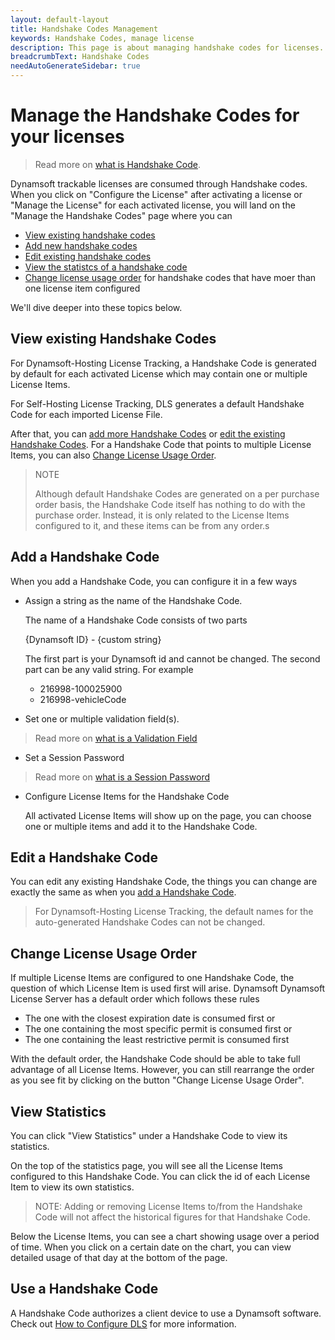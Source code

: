 ```yaml
---
layout: default-layout
title: Handshake Codes Management
keywords: Handshake Codes, manage license
description: This page is about managing handshake codes for licenses.
breadcrumbText: Handshake Codes
needAutoGenerateSidebar: true
---
```


# Manage the Handshake Codes for your licenses

> Read more on [what is Handshake Code]({{site.about}}terms.html#handshake-code).

Dynamsoft trackable licenses are consumed through Handshake codes. When you click on "Configure the License" after activating a license or "Manage the License" for each activated license, you will land on the "Manage the Handshake Codes" page where you can

* [View existing handshake codes](#view-existing-handshake-codes)
* [Add new handshake codes](#add-a-handshake-code)
* [Edit existing handshake codes](#edit-a-handshake-code)
* [View the statistcs of a handshake code](#show-statistics)
* [Change license usage order](#change-license-usage-order) for handshake codes that have moer than one license item configured

We'll dive deeper into these topics below.

## View existing Handshake Codes

For Dynamsoft-Hosting License Tracking, a Handshake Code is generated by default for each activated License which may contain one or multiple License Items.

For Self-Hosting License Tracking, DLS generates a default Handshake Code for each imported License File.

After that, you can [add more Handshake Codes](#add-a-handshake-code) or [edit the existing Handshake Codes](#edit-a-handshake-code). For a Handshake Code that points to multiple License Items, you can also [Change License Usage Order](#change-license-usage-order).

> NOTE
>  
> Although default Handshake Codes are generated on a per purchase order basis, the Handshake Code itself has nothing to do with the purchase order. Instead, it is only related to the License Items configured to it, and these items can be from any order.s

## Add a Handshake Code

When you add a Handshake Code, you can configure it in a few ways

* Assign a string as the name of the Handshake Code. 

  The name of a Handshake Code consists of two parts

  {Dynamsoft ID} - {custom string}

  The first part is your Dynamsoft id and cannot be changed. The second part can be any valid string. For example

  + 216998-100025900
  + 216998-vehicleCode

* Set one or multiple validation field(s). 

> Read more on [what is a Validation Field]({{site.about}}terms.html#validation-field)

* Set a Session Password

> Read more on [what is a Session Password]({{site.about}}terms.html#session-password)

* Configure License Items for the Handshake Code

  All activated License Items will show up on the page, you can choose one or multiple items and add it to the Handshake Code.

## Edit a Handshake Code

You can edit any existing Handshake Code, the things you can change are exactly the same as when you [add a Handshake Code](#add-a-handshake-code).

> For Dynamsoft-Hosting License Tracking, the default names for the auto-generated Handshake Codes can not be changed.

## Change License Usage Order

If multiple License Items are configured to one Handshake Code, the question of which License Item is used first will arise. Dynamsoft Dynamsoft License Server has a default order which follows these rules

* The one with the closest expiration date is consumed first or
* The one containing the most specific permit is consumed first or
* The one containing the least restrictive permit is consumed first

With the default order, the Handshake Code should be able to take full advantage of all License Items. However, you can still rearrange the order as you see fit by clicking on the button "Change License Usage Order".

## View Statistics

<!-- Statistics per Item is also supported in 2.1 -->
You can click "View Statistics" under a Handshake Code to view its statistics.

On the top of the statistics page, you will see all the License Items configured to this Handshake Code. You can click the id of each License Item to view its own statistics.

> NOTE: Adding or removing License Items to/from the Handshake Code will not affect the historical figures for that Handshake Code.

Below the License Items, you can see a chart showing usage over a period of time. When you click on a certain date on the chart, you can view detailed usage of that day at the bottom of the page.

## Use a Handshake Code

A Handshake Code authorizes a client device to use a Dynamsoft software. Check out [How to Configure DLS]({{site.common}}mechanism.html#configure-dls) for more information.

